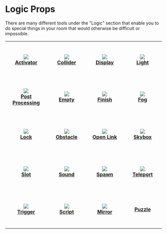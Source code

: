 # Logic Props
There are many different tools under the "Logic" section that enable you to do special things in your room that would otherwise be difficult or impossible.

<table>
  <tbody>
    <tr>
      <td align="center" valign="middle" width="150" height="120">
        <a href="./logic_props/visibility_activator">
          <img src={require('./img/logic_props/activator.png').default}/><br/>
          <b>Activator</b>
        </a>
      </td>
      <td align="center" valign="middle" width="150" height="120">
        <a href="./logic_props/collider">
          <img src={require('./img/logic_props/collider.png').default}/><br/>
          <b>Collider</b>
        </a>
      </td>
      <td align="center" valign="middle" width="150" height="120">
        <a href="./logic_props/display">
          <img src={require('./img/logic_props/display.png').default}/><br/>
          <b>Display</b>
        </a>
      </td>
      <td align="center" valign="middle" width="150" height="120">
        <a href="./logic_props/light">
          <img src={require('./img/logic_props/light.png').default}/><br/>
          <b>Light</b>
        </a>
      </td>
    </tr>
    <tr>
      <td align="center" valign="middle" width="150" height="120">
        <a href="./logic_props/post_processing">
          <img src={require('./img/logic_props/pp.png').default}/><br/>
          <b>Post Processing</b>
        </a>
      </td>
      <td align="center" valign="middle" width="150" height="120">
        <a href="./logic_props/empty">
          <img src={require('./img/logic_props/empty.png').default}/><br/>
          <b>Empty</b>
        </a>
      </td>
      <td align="center" valign="middle" width="150" height="120">
        <a href="./logic_props/finish">
          <img src={require('./img/logic_props/finish.png').default}/><br/>
          <b>Finish</b>
        </a>
      </td>
      <td align="center" valign="middle" width="150" height="120">
        <a href="./logic_props/fog">
          <img src={require('./img/logic_props/fog.png').default}/><br/>
          <b>Fog</b>
        </a>
      </td>
    </tr>
    <tr>
      <td align="center" valign="middle" width="150" height="120">
        <a href="./logic_props/lock">
          <img src={require('./img/logic_props/lock.png').default}/><br/>
          <b>Lock</b>
        </a>
      </td>
      <td align="center" valign="middle" width="150" height="120">
        <a href="./logic_props/obstacle">
          <img src={require('./img/logic_props/obstacle.png').default}/><br/>
          <b>Obstacle</b>
        </a>
      </td>
      <td align="center" valign="middle" width="150" height="120">
        <a href="./logic_props/open_link">
          <img src={require('./img/logic_props/openLink.png').default}/><br/>
          <b>Open Link</b>
        </a>
      </td>
      <td align="center" valign="middle" width="150" height="120">
        <a href="./logic_props/skybox">
          <img src={require('./img/logic_props/skybox.png').default}/><br/>
          <b>Skybox</b>
        </a>
      </td>
    </tr>
    <tr>
      <td align="center" valign="middle" width="150" height="120">
        <a href="./logic_props/slot">
          <img src={require('./img/logic_props/slot.png').default}/><br/>
          <b>Slot</b>
        </a>
      </td>
      <td align="center" valign="middle" width="150" height="120">
        <a href="./logic_props/sound">
          <img src={require('./img/logic_props/sound.png').default}/><br/>
          <b>Sound</b>
        </a>
      </td>
      <td align="center" valign="middle" width="150" height="120">
        <a href="./logic_props/spawn">
          <img src={require('./img/logic_props/spawn.png').default}/><br/>
          <b>Spawn</b>
        </a>
      </td>
      <td align="center" valign="middle" width="150" height="120">
        <a href="./logic_props/teleport">
          <img src={require('./img/logic_props/teleport.png').default}/><br/>
          <b>Teleport</b>
        </a>
      </td>
    </tr>
    <tr>
      <td align="center" valign="middle" width="150" height="120">
        <a href="./logic_props/trigger">
          <img src={require('./img/logic_props/trigger.png').default}/><br/>
          <b>Trigger</b>
        </a>
      </td>
      <td align="center" valign="middle" width="150" height="120">
        <a href="./logic_props/script">
          <img src={require('./img/logic_props/script.png').default}/><br/>
          <b>Script</b>
        </a>
      </td>
      <td align="center" valign="middle" width="150" height="120">
        <a href="./logic_props/mirror">
          <img src={require('./img/logic_props/mirror.png').default}/><br/>
          <b>Mirror</b>
        </a>
      </td>
      <td align="center" valign="middle" width="150" height="120">
        <a href="./logic_props/puzzle">
          <img src=""/><br/>
          <b>Puzzle</b>
        </a>
      </td>
    </tr>
  </tbody>
</table>